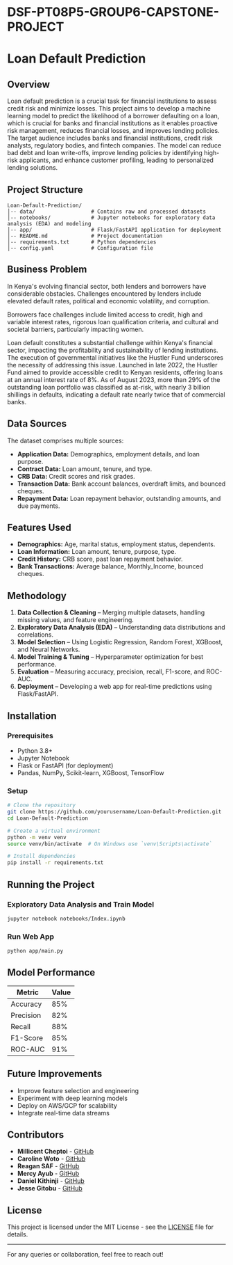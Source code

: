 # DSF-PT08P5-GROUP6-CAPSTONE-PROJECT
# Loan Default Prediction

## Overview
Loan default prediction is a crucial task for financial institutions to assess credit risk and minimize losses. This project aims to develop a machine learning model to predict the likelihood of a borrower defaulting on a loan, which is crucial for banks and financial institutions as it enables proactive risk management, reduces financial losses, and improves lending policies. The target audience includes banks and financial institutions, credit risk analysts, regulatory bodies, and fintech companies. The model can reduce bad debt and loan write-offs, improve lending policies by identifying high-risk applicants, and enhance customer profiling, leading to personalized lending solutions.

## Project Structure
```
Loan-Default-Prediction/
│-- data/                  # Contains raw and processed datasets
│-- notebooks/             # Jupyter notebooks for exploratory data analysis (EDA) and modeling
│-- app/                   # Flask/FastAPI application for deployment
│-- README.md              # Project documentation
│-- requirements.txt       # Python dependencies
│-- config.yaml            # Configuration file
```

## Business Problem
In Kenya's evolving financial sector, both lenders and borrowers have considerable obstacles. Challenges encountered by lenders include elevated default rates, political and economic volatility, and corruption.

Borrowers face challenges include limited access to credit, high and variable interest rates, rigorous loan qualification criteria, and cultural and societal barriers, particularly impacting women. 

Loan default constitutes a substantial challenge within Kenya's financial sector, impacting the profitability and sustainability of lending institutions. The execution of governmental initiatives like the Hustler Fund underscores the necessity of addressing this issue. Launched in late 2022, the Hustler Fund aimed to provide accessible credit to Kenyan residents, offering loans at an annual interest rate of 8%. As of August 2023, more than 29% of the outstanding loan portfolio was classified as at-risk, with nearly 3 billion shillings in defaults, indicating a default rate nearly twice that of commercial banks.


## Data Sources
The dataset comprises multiple sources:
- **Application Data:** Demographics, employment details, and loan purpose.
- **Contract Data:** Loan amount, tenure, and type.
- **CRB Data:** Credit scores and risk grades.
- **Transaction Data:** Bank account balances, overdraft limits, and bounced cheques.
- **Repayment Data:** Loan repayment behavior, outstanding amounts, and due payments.

## Features Used
- **Demographics:** Age, marital status, employment status, dependents.
- **Loan Information:** Loan amount, tenure, purpose, type.
- **Credit History:** CRB score, past loan repayment behavior.
- **Bank Transactions:** Average balance, Monthly_Income, bounced cheques.

## Methodology
1. **Data Collection & Cleaning** – Merging multiple datasets, handling missing values, and feature engineering.
2. **Exploratory Data Analysis (EDA)** – Understanding data distributions and correlations.
3. **Model Selection** – Using Logistic Regression, Random Forest, XGBoost, and Neural Networks.
4. **Model Training & Tuning** – Hyperparameter optimization for best performance.
5. **Evaluation** – Measuring accuracy, precision, recall, F1-score, and ROC-AUC.
6. **Deployment** – Developing a web app for real-time predictions using Flask/FastAPI.

## Installation
### Prerequisites
- Python 3.8+
- Jupyter Notebook
- Flask or FastAPI (for deployment)
- Pandas, NumPy, Scikit-learn, XGBoost, TensorFlow

### Setup
```sh
# Clone the repository
git clone https://github.com/yourusername/Loan-Default-Prediction.git
cd Loan-Default-Prediction

# Create a virtual environment
python -m venv venv
source venv/bin/activate  # On Windows use `venv\Scripts\activate`

# Install dependencies
pip install -r requirements.txt
```

## Running the Project
### Exploratory Data Analysis and Train Model
```sh
jupyter notebook notebooks/Index.ipynb
```


### Run Web App
```sh
python app/main.py
```

## Model Performance
| Metric    | Value |
|-----------|-------|
| Accuracy  | 85%   |
| Precision | 82%   |
| Recall    | 88%   |
| F1-Score  | 85%   |
| ROC-AUC   | 91%   |

## Future Improvements
- Improve feature selection and engineering
- Experiment with deep learning models
- Deploy on AWS/GCP for scalability
- Integrate real-time data streams

## Contributors
- **Millicent Cheptoi** - [GitHub](https://github.com/Cheptoi-Millicent)
- **Caroline Woto** - [GitHub](https://github.com/CWoto)
- **Reagan SAF** - [GitHub](https://github.com/iDeal-DataViz)
- **Mercy Ayub** - [GitHub](https://github.com/mercy-gh)
- **Daniel Kithinji** - [GitHub](https://github.com/DanielKithinji)
- **Jesse Gitobu** - [GitHub](https://github.com/JesseGitobu)

## License
This project is licensed under the MIT License - see the [LICENSE](LICENSE) file for details.

---

For any queries or collaboration, feel free to reach out!